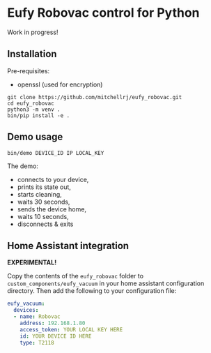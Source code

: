 # Eufy Robovac control for Python

Work in progress!

## Installation
Pre-requisites:
* openssl (used for encryption)

```
git clone https://github.com/mitchellrj/eufy_robovac.git
cd eufy_robovac
python3 -m venv .
bin/pip install -e .
```

## Demo usage
```
bin/demo DEVICE_ID IP LOCAL_KEY
```

The demo:
* connects to your device,
* prints its state out,
* starts cleaning,
* waits 30 seconds,
* sends the device home,
* waits 10 seconds,
* disconnects & exits

## Home Assistant integration

**EXPERIMENTAL!**

Copy the contents of the `eufy_robovac` folder to `custom_components/eufy_vacuum` in your home assistant configuration directory. Then add the following to your configuration file:

```yaml
eufy_vacuum:
  devices:
  - name: Robovac
    address: 192.168.1.80
    access_token: YOUR LOCAL KEY HERE
    id: YOUR DEVICE ID HERE
    type: T2118
```
